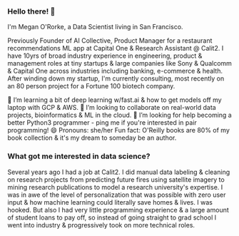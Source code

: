 ### Hello there! 👋

I'm Megan O'Rorke, a Data Scientist living in San Francisco. 

Previously Founder of AI Collective, Product Manager for a restaurant recommendations ML app at Capital One & Research Assistant @ Calit2. I have 10yrs of broad industry experience in engineering, product & management roles at tiny startups & large companies like Sony & Qualcomm & Capital One across industries including banking, e-commerce & health. After winding down my startup, I'm currently consulting, most recently on an 80 person project for a Fortune 100 biotech company.

🌱 I’m learning a bit of deep learning w/fast.ai & how to get models off my laptop with GCP & AWS.
👯 I’m looking to collaborate on real-world data projects, bioinformatics & ML in the cloud.
🤔 I’m looking for help becoming a better Python3 programmer - ping me if you're interested in pair programming!
😄 Pronouns: she/her
Fun fact: O'Reilly books are 80% of my book collection & it's my dream to someday be an author. 

### What got me interested in data science? ###
Several years ago I had a job at Calit2. I did manual data labeling & cleaning on research projects from predicting future fires using satellite imagery to mining research publications to model a research university's expertise. I was in awe of the level of personalization that was possible with zero user input & how machine learning could literally save homes & lives. I was hooked. But also I had very little programming experience & a large amount of student loans to pay off, so instead of going straight to grad school I went into industry & progressively took on more technical roles.  
